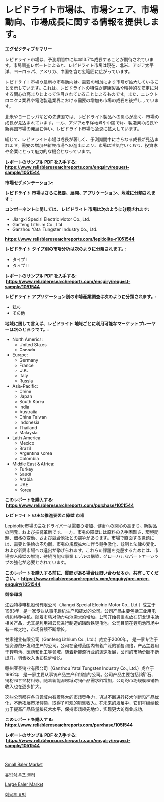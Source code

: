 <p><h1>レピドライト市場は、市場シェア、市場動向、市場成長に関する情報を提供します。</h1></p><p><strong>エグゼクティブサマリー</strong></p>
<p><p>レピドライト市場は、予測期間中に年率13.7%成長することが期待されています。市場調査レポートによると、レピドライト市場は現在、北米、アジア太平洋、ヨーロッパ、アメリカ、中国を含む広範囲に広がっています。</p><p>レピドライト市場の最新の市場動向は、需要の増加により市場が拡大していることを示しています。これは、レピドライトの特性が健康製品や精神的な安定に対する関心の高まりによって注目されていることによるものです。また、エレクトロニクス業界や電池製造業界における需要の増加も市場の成長を後押ししています。</p><p>北米やヨーロッパなどの先進国では、レピドライト製品への関心が高く、市場の成長が見込まれています。一方、アジア太平洋地域や中国では、製造業の成長や新興国市場の発展に伴い、レピドライト市場も急速に拡大しています。</p><p>総じて、レピドライト市場は成長が著しく、予測期間中にさらなる成長が見込まれます。需要の増加や新興市場への進出により、市場は活気付いており、投資家や企業にとって魅力的な機会となっています。</p></p>
<p><strong>レポートのサンプル PDF を入手する: <a href="https://www.reliableresearchreports.com/enquiry/request-sample/1051544">https://www.reliableresearchreports.com/enquiry/request-sample/1051544</a></strong></p>
<p><strong>市場セグメンテーション:</strong></p>
<p><strong> レピドライト 市場はさらに概要、展開、アプリケーション、地域に分類されます :</strong></p>
<p><strong>コンポーネントに関しては、 レピドライト 市場は次のように分類されます: &nbsp;</strong></p>
<p><ul><li>Jiangxi Special Electric Motor Co., Ltd.</li><li>Ganfeng Lithium Co., Ltd</li><li>Ganzhou Yatai Tungsten Industry Co., Ltd.</li></ul></p>
<p><strong><a href="https://www.reliableresearchreports.com/lepidolite-r1051544">https://www.reliableresearchreports.com/lepidolite-r1051544</a></strong></p>
<p><strong> レピドライト タイプ別の市場分析は次のように分類されます。:</strong></p>
<p><ul><li>タイプ I</li><li>タイプ II</li></ul></p>
<p><strong>レポートのサンプル PDF を入手する: &nbsp;<a href="https://www.reliableresearchreports.com/enquiry/request-sample/1051544">https://www.reliableresearchreports.com/enquiry/request-sample/1051544</a></strong></p>
<p><strong> レピドライト アプリケーション別の市場産業調査は次のように分類されます。:</strong></p>
<p><ul><li>私の</li><li>その他</li></ul></p>
<p><strong>地域に関して言えば、レピドライト 地域ごとに利用可能なマーケットプレーヤーは次のとおりです。:</strong></p>
<p><ul>
    <li>
        North America:
        <ul>
            <li>United States</li>
            <li>Canada</li>
        </ul>
    </li>
    <li>
        Europe:
        <ul>
            <li>Germany</li>
            <li>France</li>
            <li>U.K.</li>
            <li>Italy</li>
            <li>Russia</li>
        </ul>
    </li>
    <li>
        Asia-Pacific:
        <ul>
            <li>China</li>
            <li>Japan</li>
            <li>South Korea</li>
            <li>India</li>
            <li>Australia</li>
            <li>China Taiwan</li>
            <li>Indonesia</li>
            <li>Thailand</li>
            <li>Malaysia</li>
        </ul>
    </li>
    <li>
        Latin America:
        <ul>
            <li>Mexico</li>
            <li>Brazil</li>
            <li>Argentina Korea</li>
            <li>Colombia</li>
        </ul>
    </li>
    <li>
        Middle East & Africa:
        <ul>
            <li>Turkey</li>
            <li>Saudi</li>
            <li>Arabia</li>
            <li>UAE</li>
            <li>Korea</li>
        </ul>
    </li>
    </ul></p>
<p><strong>このレポートを購入する: &nbsp;<a href="https://www.reliableresearchreports.com/purchase/1051544">https://www.reliableresearchreports.com/purchase/1051544</a></strong></p>
<p><strong>レピドライト の主な推進要因と障壁 市場</strong></p>
<p><p>Lepidolite市場の主なドライバーは需要の増加、健康への関心の高まり、新製品の開発、および技術革新です。一方、市場の障壁には原料の入手困難さ、環境問題、価格の変動、および競合他社との競争があります。市場で直面する課題には、需要と供給の不均衡、市場の規模拡大に伴う競争激化、規制と法律の変化、および新興市場への進出が挙げられます。これらの課題を克服するためには、市場参入障壁の解消、持続可能な事業モデルの構築、グローバルなパートナーシップの強化が必要とされています。</p></p>
<p><strong>このレポートを購入する前に、質問がある場合は問い合わせるか、共有してください。:&nbsp; <a href="https://www.reliableresearchreports.com/enquiry/pre-order-enquiry/1051544">https://www.reliableresearchreports.com/enquiry/pre-order-enquiry/1051544</a></strong></p>
<p><strong>競争環境</strong></p>
<p><p>江西特种电机股份有限公司（Jiangxi Special Electric Motor Co., Ltd.）成立于1983年，是一家专业从事电动机生产和研发的公司。公司产品主要包括工业用电机和特种电机。随着市场对动力电池需求的增加，公司开始将重点放在研发锂电池相关产品，尤其是利用褐云母进行制造的磷酸铁锂电池。公司目前在锂电池市场中有一席之地，市场份额不断增长。</p><p>甘肃锂业有限公司（Ganfeng Lithium Co., Ltd.）成立于2000年， 是一家专注于锂资源的开发和生产的公司。公司在全球范围内有着广泛的销售网络，产品主要用于锂电池、医药和化工等领域。随着新能源行业的迅速发展，公司的市场份额不断提升，销售收入也在稳步增长。</p><p>赣州亚泰钨业有限公司（Ganzhou Yatai Tungsten Industry Co., Ltd.）成立于1992年，是一家主要从事钨产品生产和销售的公司。公司产品主要包括钨矿石、钨粉和合金材料等。随着新能源领域对钨产品需求的增加，公司的市场规模和销售收入也在逐步扩大。</p><p>这些公司都在各自领域内有着强大的市场竞争力，通过不断进行技术创新和产品优化，不断拓展市场份额，取得了可观的销售收入。在未来的发展中，它们将继续致力于提高产品质量和技术水平，保持市场领先地位，实现更大的商业成功。</p></p>
<p><strong>このレポートを購入する: &nbsp; <a href="https://www.reliableresearchreports.com/purchase/1051544">https://www.reliableresearchreports.com/purchase/1051544</a></strong></p>
<p><strong>レポートのサンプル PDF を入手する: &nbsp;<a href="https://www.reliableresearchreports.com/enquiry/request-sample/1051544">https://www.reliableresearchreports.com/enquiry/request-sample/1051544</a></strong><strong></strong></p>
<p>&nbsp;</p>
<p><p><a href="https://github.com/jodemen/Market-Research-Report-List-2/blob/main/small-baler-market.md">Small Baler Market</a></p><p><a href="https://github.com/WilburKihn5676/Market-Research-Report-List-1/blob/main/994244226566.md">유압식 루프 볼터</a></p><p><a href="https://github.com/Sarissaschmalingtr6fz2739/Market-Research-Report-List-2/blob/main/large-baler-market.md">Large Baler Market</a></p><p><a href="https://github.com/wallacBahrtyinger567686/Market-Research-Report-List-1/blob/main/162286626567.md">회음부 요법</a></p></p>